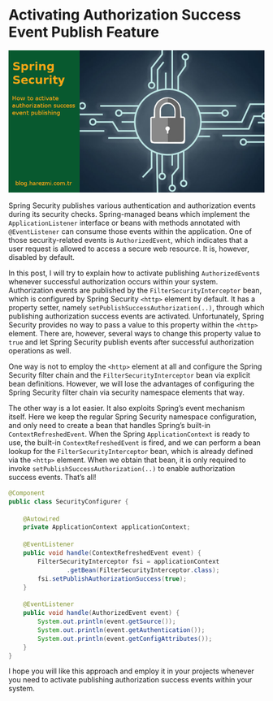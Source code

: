# Activating Authorization Success Event Publish Feature

![](images/spring_security.png)

Spring Security publishes various authentication and authorization events during its security checks. Spring-managed 
beans which implement the `ApplicationListener` interface or beans with methods annotated with `@EventListener` can 
consume those events within the application. One of those security-related events is `AuthorizedEvent`, which indicates 
that a user request is allowed to access a secure web resource. It is, however, disabled by default.

In this post, I will try to explain how to activate publishing `AuthorizedEvent`s whenever successful authorization occurs 
within your system. Authorization events are published by the `FilterSecurityInterceptor` bean, which is configured by 
Spring Security `<http>` element by default. It has a property setter, namely `setPublishSuccessAuthorization(..)`, 
through which publishing authorization success events are activated. Unfortunately, Spring Security provides no way to 
pass a value to this property within the `<http>` element. There are, however, several ways to change this property value 
to `true` and let Spring Security publish events after successful authorization operations as well.

One way is not to employ the `<http>` element at all and configure the Spring Security filter chain and the 
`FilterSecurityInterceptor` bean via explicit bean definitions. However, we will lose the advantages of configuring the
Spring Security filter chain via security namespace elements that way.

The other way is a lot easier. It also exploits Spring’s event mechanism itself. Here we keep the regular Spring Security 
namespace configuration, and only need to create a bean that handles Spring’s built-in `ContextRefreshedEvent`. When the 
Spring `ApplicationContext` is ready to use, the built-in `ContextRefreshedEvent` is fired, and we can perform a bean 
lookup for the `FilterSecurityInterceptor` bean, which is already defined via the `<http>` element. When we obtain that 
bean, it is only required to invoke `setPublishSuccessAuthorization(..)` to enable authorization success events. 
That’s all!

```java
@Component
public class SecurityConfigurer {

	@Autowired
	private ApplicationContext applicationContext;

	@EventListener
	public void handle(ContextRefreshedEvent event) {
		FilterSecurityInterceptor fsi = applicationContext
				.getBean(FilterSecurityInterceptor.class);
		fsi.setPublishAuthorizationSuccess(true);
	}

	@EventListener
	public void handle(AuthorizedEvent event) {
		System.out.println(event.getSource());
		System.out.println(event.getAuthentication());
		System.out.println(event.getConfigAttributes());
	}
}
```
I hope you will like this approach and employ it in your projects whenever you need to activate publishing authorization 
success events within your system.
